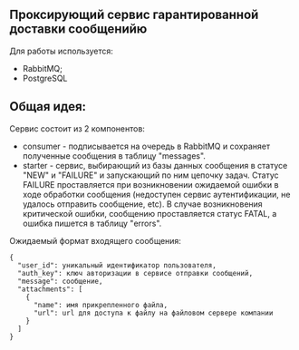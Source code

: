 ## Проксирующий сервис гарантированной доставки сообщенийю

Для работы используется:
- RabbitMQ;
- PostgreSQL

## Общая идея:

Сервис состоит из 2 компонентов:
- consumer - подписывается на очередь в RabbitMQ и сохраняет полученные сообщения в таблицу "messages".
- starter - сервис, выбирающий из базы данных сообщения в статусе "NEW" и "FAILURE" и запускающий по ним цепочку задач.
Статус FAILURE проставляется при возникновении ожидаемой ошибки в ходе обработки сообщения (недоступен сервис аутентификации, 
не удалось отправить сообщение, etc).
В случае возникновения критической ошибки, сообщению проставляется статус FATAL, а ошибка пишется в таблицу "errors".

Ожидаемый формат входящего сообщения:
```
{
  "user_id": уникальный идентификатор пользователя,
  "auth_key": ключ авторизации в сервисе отправки сообщений,
  "message": сообщение,
  "attachments": [
    {
      "name": имя прикрепленного файла,
      "url": url для доступа к файлу на файловом сервере компании
    }
  ]
}
```
